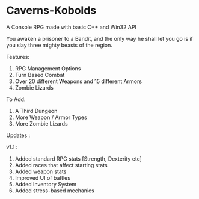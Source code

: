 # Caverns-Kobolds

A Console RPG made with basic C++ and Win32 API

You awaken a prisoner to a Bandit, and the only way he shall let you go is if you slay three mighty beasts of the region.

Features:
1. RPG Management Options
2. Turn Based Combat
3. Over 20 different Weapons and 15 different Armors
4. Zombie Lizards

To Add:
1. A Third Dungeon
2. More Weapon / Armor Types
3. More Zombie Lizards

Updates :

v1.1 :
1. Added standard RPG stats [Strength, Dexterity etc]
2. Added races that affect starting stats
3. Added weapon stats 
4. Improved UI of battles
5. Added Inventory System
6. Added stress-based mechanics
